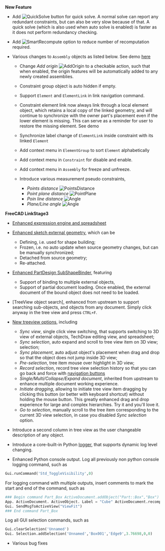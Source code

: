 __New Feature__

* Add ![QuickSolve](../raw/master/freecad/asm3/Gui/Resources/icons/Assembly_QuickSolve.svg?sanitize=true) button for quick solve. A normal solve can report any redundant constraints, but can also be very slow because of that. A quick solve (which is also used when auto solve is enabled) is faster as it does not perform redundancy checking.

* Add ![SmartRecompute](../raw/master/freecad/asm3/Gui/Resources/icons/Assembly_SmartRecompute.svg?sanitize=true) option to reduce number of recomputation required.

* Various changes to `Assembly` objects as listed below. See demo [here](https://youtu.be/uwPXDx-D4nY)
    * Change _Add origin_ ![AddOrigin](../raw/master/freecad/asm3/Gui/Resources/icons/Assembly_Add_Origin.svg?sanitize=true) to a checkable action, such that when enabled, the origin features will be automatically added to any newly created assemblies.

    * Constraint group object is auto hidden if empty.

    * Support `Element` and `ElementLink` in link navigation command.

    * Constraint element link now always link through a local element object, which retains a local copy of the linked geometry, and will continue to synchronize with the owner part's placement even if the lower element is missing. This can serve as a reminder for user to restore the missing element. See demo

    * Synchronize label change of `ElementLink` inside constraint with its linked `Element`

    * Add context menu in `ElementGroup` to sort `Element` alphabetically

    * Add context menu in `Constraint` for disable and enable.

    * Add context menu in `Assembly` for freeze and unfreeze.

    * Introduce various measurement pseudo constraints,
        * _Points distance_ ![PointsDistance](../raw/master/freecad/asm3/Gui/Resources/icons/constraints/Assembly_MeasurePointDistance.svg?sanitize=true)
        * _Point plane distance_ ![PointPlane](../raw/master/freecad/asm3/Gui/Resources/icons/constraints/Assembly_MeasurePointPlaneDistance.svg?sanitize=true)
        * _Poin line distance_ ![Angle](../raw/master/freecad/asm3/Gui/Resources/icons/constraints/Assembly_MeasurePointLineDistance.svg?sanitize=true)
        * _Plane/Line angle_ ![Angle](../raw/master/freecad/asm3/Gui/Resources/icons/constraints/Assembly_MeasureAngle.svg?sanitize=true)

__FreeCAD LinkStage3__

* [Enhanced expression engine and spreadsheet](Expression-and-Spreadsheet)

* [Enhanced sketch external geometry](https://youtu.be/VB0guJ8kI70), which can be
    * Defining, i.e. used for shape building;
    * Frozen, i.e. no auto update when source geometry changes, but can be manually synchronized;
    * Detached from source geometry;
    * Re-attached.

* [Enhanced PartDesign SubShapeBinder](https://youtu.be/PY3PU4wDEwk), featuring
    * Support of binding to multiple external objects,
    * Support of partial document loading. Once enabled, the external document of the bound object does not need to be loaded.

* [TreeView object search], enhanced from upstream to support searching sub-objects, and objects from any document. Simply click anyway in the tree view and press `CTRL+F`.

* [New treeview options](https://youtu.be/8T_3tHOHsDw), including
    * _Sync view_, single click view switching, that supports switching to 3D view of external objects, TechDraw editing view, and spreadsheet;
    * _Sync selection_, auto expand and scroll to tree view item on 3D view; selection;
    * _Sync placement_, auto adjust object's placement when drag and drop so that the object does not jump inside 3D view;
    * _Pre-selection_, tree item mouse over highlight in 3D view;
    * _Record selection_, record tree view selection history so that you can go back and force with [navigation buttons](Navigation#selection-stack)
    * _Single/Multi/Collapse/Expand document_, inherited from upstream to enhance multiple document working experience.
    * _Initiate dragging_, allowing to initiate tree view item dragging by clicking this button (or better with keyboard shortcut) without holding the mouse button. This greatly enhanced drag and drop experience for large and complex hierarchies. Try it and you'll love it.
    * _Go to selection_, manually scroll to the tree item corresponding to the current 3D view selection, in case you disabled _Sync selection_ option.

* Introduce a second column in tree view as the user changeable description of any object.

* Introduce a core-built-in Python [logger](realthunder/FreeCAD/blob/adc477ef1ef50ce43463d72bbdc81766e992b7ae/src/App/FreeCADInit.py#L240), that supports dynamic log level changing.

* Enhanced Python console output. Log all previously non python console logging command, such as

```python
Gui.runCommand('Std_ToggleVisibility',0)
```

  For logging command with multiple outputs, insert comments to mark the start and end of the command, such as

```python
### Begin command Part_Box ActiveDocument.addObject("Part::Box","Box")
App. ActiveDocument. ActiveObject. Label = "Cube" ActiveDocument.recompute()
Gui. SendMsgToActiveView("ViewFit")
### End command Part_Box
```

  Log all GUI selection commands, such as

```python
Gui.clearSelection('Unnamed')
Gui. Selection.addSelection('Unnamed','Box001','Edge9',3.76698,0,0)
```

* Various bug fixes
